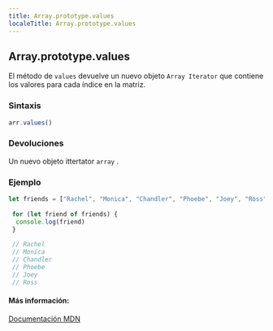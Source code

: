 ```yaml
---
title: Array.prototype.values
localeTitle: Array.prototype.values
---
```

## Array.prototype.values

El método de `values` devuelve un nuevo objeto `Array Iterator` que contiene los valores para cada índice en la matriz.

### Sintaxis

```javascript
arr.values() 
```

### Devoluciones

Un nuevo objeto ittertator `array` .

### Ejemplo

```javascript
let friends = ["Rachel", "Monica", "Chandler", "Phoebe", "Joey", "Ross"] 
 
 for (let friend of friends) { 
  console.log(friend) 
 } 
 
 // Rachel 
 // Monica 
 // Chandler 
 // Phoebe 
 // Joey 
 // Ross 
```

#### Más información:

[Documentación MDN](https://developer.mozilla.org/en-US/docs/Web/JavaScript/Reference/Global_Objects/Array/values)